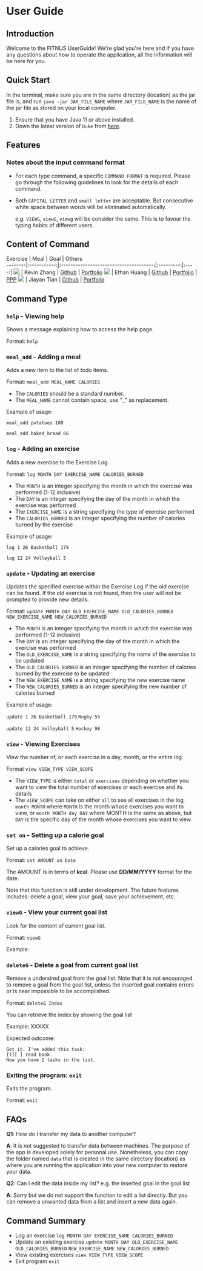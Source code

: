# User Guide

## Introduction

Welcome to the FITNUS UserGuide! We're glad you're here and if you have any questions about how to operate the application, all the information will be here for you.

## Quick Start

In the terminal, make sure you are in the same directory (location) as the jar file is, and run `java -jar JAR_FILE_NAME` where `JAR_FILE_NAME` is the name of the jar file as stored on your local computer.

1. Ensure that you have Java 11 or above installed.
2. Down the latest version of `Duke` from [here](https://github.com/AY2324S1-CS2113-F11-1/tp/releases).

## Features 

### Notes about the input command format

- For each type command, a specific `COMMAND FORMAT` is required. Please go through the following guidelines to look for the details of each command.

- Both `CAPITAL LETTER` and `small letter` are acceptable. But consecutive white space between words will be eliminated automatically.
  
  e.g. `VIEWG`, `viewG`, `viewg` will be consider the same. This is to favour the typing habits of different users.

## Content of Command

Exercise |    Meal     |             Goal             | Others  
--------|:-----------:|:--------------------------------------:|:---------:|:----:|
![](https://via.placeholder.com/100.png?text=Photo) | Kevin Zhang | [Github](https://github.com/kevinz420) | [Portfolio](docs/team/johndoe.md)
![](https://picsum.photos/100) |   Ethan Huang   |     [Github](https://github.com/remy9926)      | [Portfolio](docs/team/johndoe.md) | [PPP](./team/remy9926.md)
![](https://via.placeholder.com/100.png?text=Photo) |  Jiayan Tian   |     [Github](https://github.com/j-y-yan)      | [Portfolio](docs/team/johndoe.md)


## Command Type

### `help` - Viewing help
Shows a message explaining how to access the help page.

Format: `help`

### `meal_add` - Adding a meal
Adds a new item to the list of todo items.

Format: `meal_add MEAL_NAME CALORIES`

* The `CALORIES` should be a standard number.
* The `MEAL_NAME` cannot contain space, use "_" as replacement.

Example of usage: 

`meal_add potatoes 100`

`meal_add baked_bread 66`

### `log` - Adding an exercise
Adds a new exercise to the Exercise Log.

Format: `log MONTH DAY EXERCISE_NAME CALORIES_BURNED`

* The `MONTH` is an integer specifying the month in which the exercise was performed (1-12 inclusive)
* The `DAY` is an integer specifying the day of the month in which the exercise was performed
* The `EXERCISE_NAME` is a string specifying the type of exercise performed
* The `CALORIES_BURNED` is an integer specifying the number of calories burned by the exercise

Example of usage:

`log 1 26 Basketball 179`

`log 12 24 Volleyball 5`

### `update` - Updating an exercise
Updates the specified exercise within the Exercise Log if the old exercise can be found. If the old exercise is not
found, then the user will not be prompted to provide new details.

Format: `update MONTH DAY OLD_EXERCISE_NAME OLD_CALORIES_BURNED` `NEW_EXERCISE_NAME NEW_CALORIES_BURNED`

* The `MONTH` is an integer specifying the month in which the exercise was performed (1-12 inclusive)
* The `DAY` is an integer specifying the day of the month in which the exercise was performed
* The `OLD_EXERCISE_NAME` is a string specifying the name of the exercise to be updated
* The `OLD_CALORIES_BURNED` is an integer specifying the number of calories burned by the exercise to be updated
* The `NEW_EXERCISE_NAME` is a string specifying the new exercise name
* The `NEW_CALORIES_BURNED` is an integer specifying the new number of calories burned

Example of usage:

`update 1 26 Basketball 179`
`Rugby 55`

`update 12 24 Volleyball 5`
`Hockey 98`

### `view` - Viewing Exercises
View the number of, or each exercise in a day, month, or the entire log.

Format `view VIEW_TYPE VIEW_SCOPE`

* The `VIEW_TYPE` is either `total` or `exercises` depending on whether you want to view the total number of exercises
or each exercise and its details
* The `VIEW_SCOPE` can take on either `all` to see all exercises in the log, `month MONTH` where `MONTH` is the month
whose exercises you want to view, or `month MONTH day DAY` where MONTH is the same as above, but `DAY` is the specific
day of the month whose exercises you want to view.

### `set on` - Setting up a calorie goal
Set up a calories goal to achieve.

Format: `set AMOUNT on Date`

The AMOUNT is in terms of **kcal**. Please use **DD/MM/YYYY** format for the date.

Note that this function is still under development. The future features includes: delete a goal, view your goal, save your achievement, etc.

### `viewG` - View your current goal list
Look for the content of current goal list.

Format: `viewG`

Example:

### `deleteG` - Delete a goal from current goal list
Remove a undersired goal from the goal list. Note that it is not encouraged to remove a goal from the goal list, unless the inserted goal contains errors or is near impossible to be accomplished.

Format: `deleteG Index`

You can retrieve the index by showing the goal list

Example: XXXXX

Expected outcome:

```
Got it. I've added this task:
[T][ ] read book
Now you have 2 tasks in the list.
```



### Exiting the program: `exit`
Exits the program.

Format: `exit`

## FAQs

**Q1**: How do I transfer my data to another computer? 

**A**: It is not suggested to transfer data between machines. The purpose of the app is developed solely for personal use. Nonetheless, you can copy the folder named `data` that is created in the same directory (location) as where you are running the application into your new computer to restore your data.

**Q2**: Can I edit the data inside my list? e.g. the inserted goal in the goal list

**A**: Sorry but we do not support the function to edit a list directly. But you can remove a unwanted data from a list and insert a new data again.

## Command Summary

* Log an exercise `log MONTH DAY EXERCISE_NAME CALORIES_BURNED`
* Update an existing exercise `update MONTH DAY OLD_EXERCISE_NAME OLD_CALORIES_BURNED`
`NEW_EXERCISE_NAME NEW_CALORIES_BURNED`
* View existing exercises `view VIEW_TYPE VIEW_SCOPE`
* Exit program `exit`
